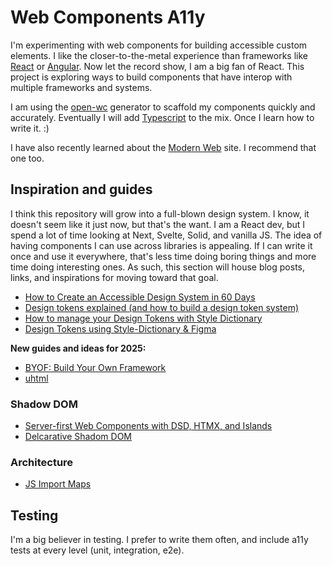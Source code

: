 # Web Components A11y
I'm experimenting with web components for building accessible custom elements. I
like the closer-to-the-metal experience than frameworks like
[React](https://reactjs.org) or [Angular](https://angular.io).
Now let the record show, I am a big fan of React. This project is exploring ways
to build components that have interop with multiple frameworks and systems.

I am using the [open-wc](https://open-wc.org) generator to scaffold my
components quickly and accurately. Eventually I will add
[Typescript](https://typescriptlang.org) to the mix. Once I learn how to write
it. :)

I have also recently learned about the [Modern Web](https://modern-web.dev/) site. I recommend that one too.

## Inspiration and guides
I think this repository will grow into a full-blown design system. I know, it doesn't seem like it just now, but that's the want. I am a React dev, but I spend a lot of time looking at Next, Svelte, Solid, and vanilla JS. The idea of having components I can use across libraries is appealing. If I can write it once and use it everywhere, that's less time doing boring things and more time doing interesting ones. As such, this section will house blog posts, links, and inspirations for moving toward that goal.

* [How to Create an Accessible Design System in 60 Days](https://medium.com/code-and-theory/how-to-create-an-accessible-design-system-in-60-days-42a02e536900)
* [Design tokens explained (and how to build a design token system)](https://www.contentful.com/blog/design-token-system/)
* [How to manage your Design Tokens with Style Dictionary](https://didoo.medium.com/how-to-manage-your-design-tokens-with-style-dictionary-98c795b938aa)
* [Design Tokens using Style-Dictionary & Figma](https://backlight.dev/docs/design-tokens-using-sd-figma)

**New guides and ideas for 2025:**
* [BYOF: Build Your Own Framework](https://jschof.dev/posts/2025/2/byo-framework/)
* [uhtml](https://github.com/WebReflection/uhtml#readme)

### Shadow DOM
* [Server-first Web Components with DSD, HTMX, and Islands](https://tympanus.net/codrops/2024/08/20/server-first-web-components-with-dsd-htmx-and-islands/)
* [Delcarative Shadom DOM](https://12daysofweb.dev/2024/declarative-shadow-dom/)

### Architecture
* [JS Import Maps](https://12daysofweb.dev/2024/js-import-maps/)

## Testing
I'm a big believer in testing. I prefer to write them often, and include a11y tests at every level (unit, integration, e2e).
